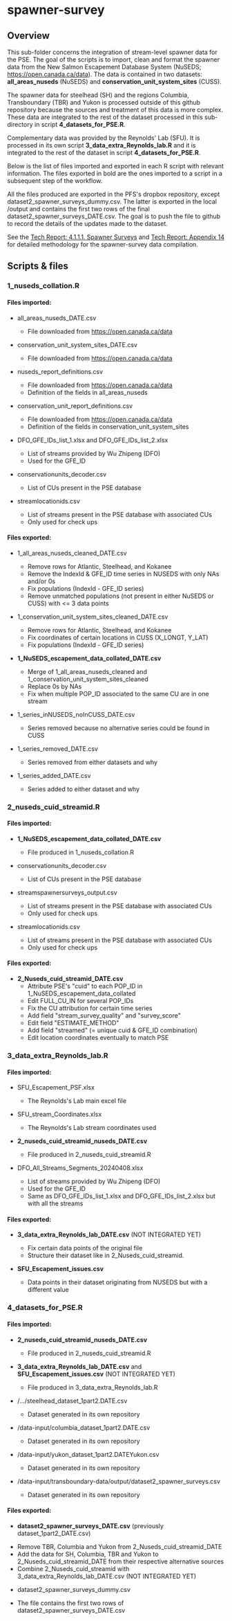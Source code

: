 # spawner-survey

## Overview

This sub-folder concerns the integration of stream-level spawner data for the PSE.
The goal of the scripts is to import, clean and format the spawner data from the
New Salmon Escapement Database System (NuSEDS; https://open.canada.ca/data). The 
data is contained in two datasets: **all_areas_nuseds** (NuSEDS) and 
**conservation_unit_system_sites** (CUSS).

The spawner data for steelhead (SH) and the regions Columbia, Transboundary (TBR)
and Yukon is processed outside of this github repository because the sources and
treatment of this data is more complex. These data are integrated to the rest of 
the dataset processed in this sub-directory in script **4_datasets_for_PSE.R**.

Complementary data was provided by the Reynolds' Lab (SFU). It is processed in its
own script **3_data_extra_Reynolds_lab.R** and it is integrated to the rest of the 
dataset in  script **4_datasets_for_PSE.R**.

Below is the list of files imported and exported in each R script with relevant 
information. The files exported in bold are the ones imported to a script in a 
subsequent step of the workflow.

All the files produced are exported in the PFS's dropbox repository, except 
dataset2_spawner_surveys_dummy.csv. The latter is exported in the local /output
and contains the first two rows of the final dataset2_spawner_surveys_DATE.csv.
The goal is to push the file to github to record the details of the updates made
to the dataset.

See the [Tech Report: 4.1.1.1. Spawner Surveys](https://bookdown.org/salmonwatersheds/tech-report-staging/analytical-approach.html#overview-population-indicators) and [Tech Report: Appendix 14](https://bookdown.org/salmonwatersheds/tech-report-staging/appendix-14.html) for detailed methodology for the spawner-survey data compilation.


## Scripts & files

### 1_nuseds_collation.R

#### Files imported:

* all_areas_nuseds_DATE.csv
  - File downloaded from https://open.canada.ca/data
  
* conservation_unit_system_sites_DATE.csv
  - File downloaded from https://open.canada.ca/data
  
* nuseds_report_definitions.csv
  - File downloaded from https://open.canada.ca/data
  - Definition of the fields in all_areas_nuseds

* conservation_unit_report_definitions.csv
  - File downloaded from https://open.canada.ca/data
  - Definition of the fields in conservation_unit_system_sites

* DFO_GFE_IDs_list_1.xlsx and DFO_GFE_IDs_list_2.xlsx
  - List of streams provided by Wu Zhipeng (DFO)
  - Used for the GFE_ID
  
* conservationunits_decoder.csv
  - List of CUs present in the PSE database 

* streamlocationids.csv
  - List of streams present in the PSE database with associated CUs
  - Only used for check ups


#### Files exported:

* 1_all_areas_nuseds_cleaned_DATE.csv
  - Remove rows for Atlantic, Steelhead, and Kokanee
  - Remove the IndexId & GFE_ID time series in NUSEDS with only NAs and/or 0s
  - Fix populations (IndexId - GFE_ID series)
  - Remove unmatched populations (not present in either NuSEDS or CUSS) with <= 3 data points
  
* 1_conservation_unit_system_sites_cleaned_DATE.csv 
  - Remove rows for Atlantic, Steelhead, and Kokanee
  - Fix coordinates of certain locations in CUSS (X_LONGT, Y_LAT)
  - Fix populations (IndexId - GFE_ID series)

* **1_NuSEDS_escapement_data_collated_DATE.csv**
  - Merge of 1_all_areas_nuseds_cleaned and 1_conservation_unit_system_sites_cleaned
  - Replace 0s by NAs
  - Fix when multiple POP_ID associated to the same CU are in one stream
  
* 1_series_inNUSEDS_noInCUSS_DATE.csv
  - Series removed because no alternative series could be found in CUSS

* 1_series_removed_DATE.csv
  - Series removed from either datasets and why
  
* 1_series_added_DATE.csv
  - Series added to either dataset and why


### 2_nuseds_cuid_streamid.R

#### Files imported:

* **1_NuSEDS_escapement_data_collated_DATE.csv**
  - File produced in 1_nuseds_collation.R

* conservationunits_decoder.csv
  - List of CUs present in the PSE database 
  
* streamspawnersurveys_output.csv
  - List of streams present in the PSE database with associated CUs
  - Only used for check ups

* streamlocationids.csv
  - List of streams present in the PSE database with associated CUs
  - Only used for check ups


#### Files exported:

* **2_Nuseds_cuid_streamid_DATE.csv** 
  - Attribute PSE's "cuid" to each POP_ID in 1_NuSEDS_escapement_data_collated
  - Edit FULL_CU_IN for several POP_IDs
  - Fix the CU attribution for certain time series 
  - Add field "stream_survey_quality" and "survey_score"
  - Edit field "ESTIMATE_METHOD"
  - Add field "streamed" (= unique cuid & GFE_ID combination)
  - Edit location coordinates eventually to match PSE


### 3_data_extra_Reynolds_lab.R

#### Files imported:

* SFU_Escapement_PSF.xlsx
  - The Reynolds's Lab main excel file

* SFU_stream_Coordinates.xlsx
  - The Reynolds's Lab stream coordinates used

* **2_nuseds_cuid_streamid_nuseds_DATE.csv**
  - File produced in 2_nuseds_cuid_streamid.R
  
* DFO_All_Streams_Segments_20240408.xlsx
  - List of streams provided by Wu Zhipeng (DFO)
  - Used for the GFE_ID
  - Same as DFO_GFE_IDs_list_1.xlsx and DFO_GFE_IDs_list_2.xlsx but with all the streams


#### Files exported:

* **3_data_extra_Reynolds_lab_DATE.csv**  (NOT INTEGRATED YET)
  - Fix certain data points of the original file
  - Structure their dataset like in 2_Nuseds_cuid_streamid. 

* **SFU_Escapement_issues.csv**
  - Data points in their dataset originating from NUSEDS but with a different value


### 4_datasets_for_PSE.R

#### Files imported:

* **2_nuseds_cuid_streamid_nuseds_DATE.csv**
  - File produced in 2_nuseds_cuid_streamid.R
  
* **3_data_extra_Reynolds_lab_DATE.csv** and **SFU_Escapement_issues.csv** (NOT INTEGRATED YET)
  - File produced in 3_data_extra_Reynolds_lab.R

* /.../steelhead_dataset_1part2.DATE.csv                             
  - Dataset generated in its own repository
  
* /data-input/columbia_dataset_1part2.DATE.csv                      
  - Dataset generated in its own repository
  
* /data-input/yukon_dataset_1part2.DATEYukon.csv
  - Dataset generated in its own repository

* /data-input/transboundary-data/output/dataset2_spawner_surveys.csv 
  - Dataset generated in its own repository


#### Files exported:

*  **dataset2_spawner_surveys_DATE.csv** (previously dataset_1part2_DATE.csv)
  - Remove TBR, Columbia and Yukon from 2_Nuseds_cuid_streamid_DATE
  - Add the data for SH, Columbia, TBR and Yukon to 2_Nuseds_cuid_streamid_DATE 
    from their respective alternative sources
  - Combine 2_Nuseds_cuid_streamid with 3_data_extra_Reynolds_lab_DATE.csv (NOT INTEGRATED YET)

*  dataset2_spawner_surveys_dummy.csv
  - The file contains the first two rows of dataset2_spawner_surveys_DATE.csv


